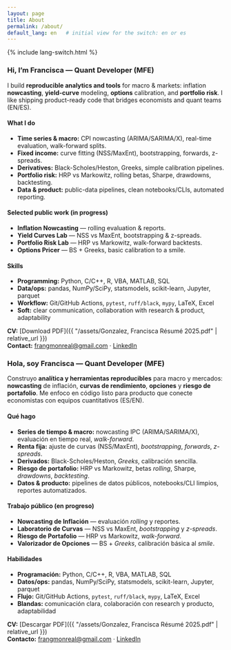```yaml
---
layout: page
title: About
permalink: /about/
default_lang: en   # initial view for the switch: en or es
---
```


{% include lang-switch.html %}

<div data-lang="en">

### Hi, I’m Francisca — Quant Developer (MFE)
I build **reproducible analytics and tools** for macro & markets: inflation **nowcasting**, **yield-curve** modeling, **options** calibration, and **portfolio risk**. I like shipping product-ready code that bridges economists and quant teams (EN/ES).

#### What I do
- **Time series & macro:** CPI nowcasting (ARIMA/SARIMA/X), real-time evaluation, walk-forward splits.  
- **Fixed income:** curve fitting (NSS/MaxEnt), bootstrapping, forwards, z-spreads.  
- **Derivatives:** Black-Scholes/Heston, Greeks, simple calibration pipelines.  
- **Portfolio risk:** HRP vs Markowitz, rolling betas, Sharpe, drawdowns, backtesting.  
- **Data & product:** public-data pipelines, clean notebooks/CLIs, automated reporting.

#### Selected public work (in progress)
- **Inflation Nowcasting** — rolling evaluation & reports.  
- **Yield Curves Lab** — NSS vs MaxEnt, bootstrapping & z-spreads.  
- **Portfolio Risk Lab** — HRP vs Markowitz, walk-forward backtests.  
- **Options Pricer** — BS + Greeks, basic calibration to a smile.

#### Skills
- **Programming:** Python, C/C++, R, VBA, MATLAB, SQL  
- **Data/ops:** pandas, NumPy/SciPy, statsmodels, scikit-learn, Jupyter, parquet  
- **Workflow:** Git/GitHub Actions, `pytest`, `ruff/black`, `mypy`, LaTeX, Excel  
- **Soft:** clear communication, collaboration with research & product, adaptability

**CV:** [Download PDF]({{ "/assets/Gonzalez, Francisca Résumé 2025.pdf" | relative_url }})  
**Contact:** frangmonreal@gmail.com · [LinkedIn](https://linkedin.com/in/frangmonreal)

</div>

<div data-lang="es">

### Hola, soy Francisca — Quant Developer (MFE)
Construyo **analítica y herramientas reproducibles** para macro y mercados: **nowcasting** de inflación, **curvas de rendimiento**, **opciones** y **riesgo de portafolio**. Me enfoco en código listo para producto que conecte economistas con equipos cuantitativos (ES/EN).

#### Qué hago
- **Series de tiempo & macro:** nowcasting IPC (ARIMA/SARIMA/X), evaluación en tiempo real, *walk-forward*.  
- **Renta fija:** ajuste de curvas (NSS/MaxEnt), *bootstrapping*, *forwards*, *z-spreads*.  
- **Derivados:** Black-Scholes/Heston, *Greeks*, calibración sencilla.  
- **Riesgo de portafolio:** HRP vs Markowitz, betas *rolling*, Sharpe, *drawdowns*, *backtesting*.  
- **Datos & producto:** pipelines de datos públicos, notebooks/CLI limpios, reportes automatizados.

#### Trabajo público (en progreso)
- **Nowcasting de Inflación** — evaluación *rolling* y reportes.  
- **Laboratorio de Curvas** — NSS vs MaxEnt, *bootstrapping* y *z-spreads*.  
- **Riesgo de Portafolio** — HRP vs Markowitz, *walk-forward*.  
- **Valorizador de Opciones** — BS + *Greeks*, calibración básica al *smile*.

#### Habilidades
- **Programación:** Python, C/C++, R, VBA, MATLAB, SQL  
- **Datos/ops:** pandas, NumPy/SciPy, statsmodels, scikit-learn, Jupyter, parquet  
- **Flujo:** Git/GitHub Actions, `pytest`, `ruff/black`, `mypy`, LaTeX, Excel  
- **Blandas:** comunicación clara, colaboración con research y producto, adaptabilidad

**CV:** [Descargar PDF]({{ "/assets/Gonzalez, Francisca Résumé 2025.pdf" | relative_url }})  
**Contacto:** frangmonreal@gmail.com · [LinkedIn](https://linkedin.com/in/frangmonreal)

</div>

